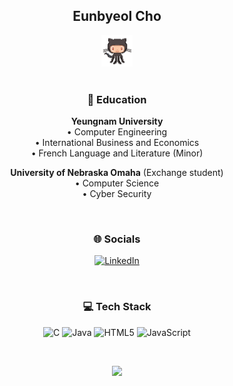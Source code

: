 <div align="center">
 
 ## Eunbyeol Cho
 <img src="octocat.gif" alt="octocat" width="50" />
 </div> <br>
 
<div align="center">
 
 ### 📖 Education 

**Yeungnam University** 
<br>
•  Computer Engineering <br>
•  International Business and Economics <br>
•  French Language and Literature (Minor) <br>
  
**University of Nebraska Omaha** (Exchange student) <br>
•  Computer Science <br>
•  Cyber Security <br>

</div> <br>

<div align="center">
 
 ### 🌐 Socials
[![LinkedIn](https://img.shields.io/badge/LinkedIn-%230077B5.svg?logo=linkedin&logoColor=white)](https://linkedin.com/in/www.linkedin.com/in/eunbyeolcho) 
</div> <br>

<div align="center">
 
### 💻 Tech Stack
![C](https://img.shields.io/badge/c-%2300599C.svg?style=flat-square&logo=c&logoColor=white) ![Java](https://img.shields.io/badge/java-%23ED8B00.svg?style=flat-square&logo=openjdk&logoColor=white) ![HTML5](https://img.shields.io/badge/html5-%23E34F26.svg?style=flat-square&logo=html5&logoColor=white) ![JavaScript](https://img.shields.io/badge/javascript-%23323330.svg?style=flat-square&logo=javascript&logoColor=%23F7DF1E)
</div> <br>

<div align="center">

![](https://github-readme-stats.vercel.app/api/top-langs/?username=eveveev&theme=default&hide_border=false&include_all_commits=false&count_private=false&layout=compact)

</div> <br>





